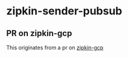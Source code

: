# zipkin-sender-pubsub

## PR on zipkin-gcp

This originates from a pr on [zipkin-gcp](https://github.com/openzipkin/zipkin-gcp/pull/200)